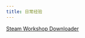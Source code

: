 ```yaml
---
title: 日常经验
---
```


[Steam Workshop Downloader](https://steamworkshopdownloader.io/)
[](https://byrut.org/)
[](https://h5mota.com/play/)